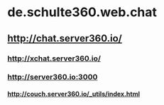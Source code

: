 # de.schulte360.web.chat

## http://chat.server360.io/


### http://xchat.server360.io/
### http://server360.io:3000


#### http://couch.server360.io/_utils/index.html
